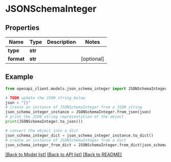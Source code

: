# JSONSchemaInteger


## Properties

Name | Type | Description | Notes
------------ | ------------- | ------------- | -------------
**type** | **str** |  | 
**format** | **str** |  | [optional] 

## Example

```python
from openapi_client.models.json_schema_integer import JSONSchemaInteger

# TODO update the JSON string below
json = "{}"
# create an instance of JSONSchemaInteger from a JSON string
json_schema_integer_instance = JSONSchemaInteger.from_json(json)
# print the JSON string representation of the object
print(JSONSchemaInteger.to_json())

# convert the object into a dict
json_schema_integer_dict = json_schema_integer_instance.to_dict()
# create an instance of JSONSchemaInteger from a dict
json_schema_integer_from_dict = JSONSchemaInteger.from_dict(json_schema_integer_dict)
```
[[Back to Model list]](../README.md#documentation-for-models) [[Back to API list]](../README.md#documentation-for-api-endpoints) [[Back to README]](../README.md)


